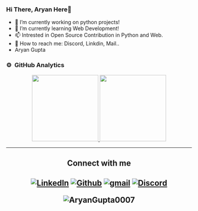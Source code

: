 ### Hi There, Aryan Here👋

- 🔭 I’m currently working on python projects!
- 🌱 I’m currently learning Web Development!
- 📫 Intrested in Open Source Contribution in Python and Web.
- 💬 How to reach me: Discord,  Linkdin, Mail.. 
- Aryan Gupta

### ⚙️ &nbsp;GitHub Analytics

<p align="center">
<a href="https://github.com/AryanGupta0007">
  <img height="180em" src="https://github-readme-stats-eight-theta.vercel.app/api?username=AryanGupta0007&show_icons=true&theme=algolia&include_all_commits=true&count_private=true"/>
  <img height="180em" src="https://github-readme-stats-eight-theta.vercel.app/api/top-langs/?username=AryanGupta0007&layout=compact&langs_count=8&theme=algolia"/>
</a>
</p>


<hr />
 
<h2 align="center">Connect with me<h2>
 <div align="center">
  <a href="https://www.linkedin.com/in/aryangupta07/"><img alt="LinkedIn" src="https://img.shields.io/badge/LinkedIn-0077B5?style=for-the-badge&logo=linkedin&logoColor=white"></a>
  <a href="https://github.com/AryanGupta0007"><img alt="Github" src="https://img.shields.io/badge/GitHub-100000?style=for-the-badge&logo=github&logoColor=white"></a>
  <a href="mailto:aryangupta07075@gmail.com"><img alt="gmail" src="https://img.shields.io/badge/Gmail-D14836?style=for-the-badge&logo=gmail&logoColor=white"></a>
  <a href="https://discordapp.com/users/1095676749179785298"><img alt="Discord" src="https://img.shields.io/badge/Discord-7289DA?style=for-the-badge&logo=discord&logoColor=white"></a>
  <p><img align="center" src="https://github-readme-streak-stats.herokuapp.com/?user=AryanGupta0007&" alt="AryanGupta0007" /></p>
</div>
